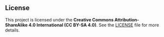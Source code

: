 ## License
This project is licensed under the **Creative Commons Attribution-ShareAlike 4.0 International (CC BY-SA 4.0)**.
See the [LICENSE](LICENSE) file for more details.